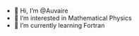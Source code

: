 - 👋 Hi, I’m @Auvaire
- 👀 I’m interested in Mathematical Physics
- 🌱 I’m currently learning Fortran
  


<!---
Auvaire/Auvaire is a ✨ special ✨ repository because its `README.md` (this file) appears on your GitHub profile.
You can click the Preview link to take a look at your changes.
--->

